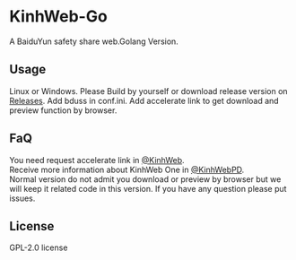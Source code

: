 # KinhWeb-Go
A BaiduYun safety share web.Golang Version.

## Usage  
Linux or Windows.
Please Build by yourself or download release version on [Releases](https://github.com/mogumc/KinhWeb-1.0/releases).
Add bduss in conf.ini.
Add accelerate link to get download and preview function by browser.

## FaQ
You need request accelerate link in [@KinhWeb](https://t.me/kinhweb).  
Receive more information about KinhWeb One in [@KinhWebPD](https://t.me/kinhwebpd).  
Normal version do not admit you download or preview by browser but we will keep it related code in this version.
If you have any question please put issues.

## License
GPL-2.0 license
